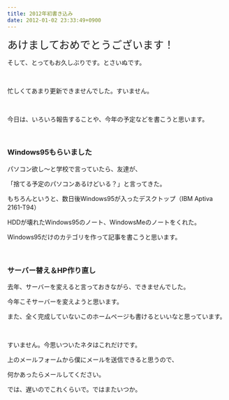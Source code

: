 ```yaml
---
title: 2012年初書き込み
date: 2012-01-02 23:33:49+0900
---
```

<p><span style="font-size:24px;">あけましておめでとうございます！</span></p>
<p>そして、とってもお久しぶりです。とさいぬです。</p>
<p>&nbsp;</p>
<p>忙しくてあまり更新できませんでした。すいません。</p>
<p>&nbsp;</p>
<p>今日は、いろいろ報告することや、今年の予定などを書こうと思います。</p>
<p>&nbsp;</p>
<h3>Windows95もらいました</h3>
<p>パソコン欲し〜と学校で言っていたら、友達が、</p>
<p>「捨てる予定のパソコンあるけどいる？」と言ってきた。</p>
<p>もちろんというと、数日後Windows95が入ったデスクトップ（IBM Aptiva 2161-T94）</p>
<p>HDDが壊れたWindows95のノート、WindowsMeのノートをくれた。</p>
<p>Windows95だけのカテゴリを作って記事を書こうと思います。</p>
<p>&nbsp;</p>
<h3>サーバー替え＆HP作り直し</h3>
<p>去年、サーバーを変えると言っておきながら、できませんでした。</p>
<p>今年こそサーバーを変えようと思います。</p>
<p>また、全く完成していないこのホームページも書けるといいなと思っています。</p>
<p>&nbsp;</p>
<p>すいません。今思いついたネタはこれだけです。</p>
<p>上のメールフォームから僕にメールを送信できると思うので、</p>
<p>何かあったらメールしてください。</p>
<p>では、遅いのでこれくらいで。ではまたいつか。</p>
